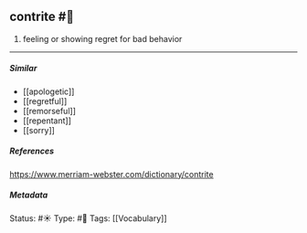 ## contrite #🧠 
1. feeling or showing regret for bad behavior
___
##### Similar
-   [[apologetic]]
-   [[regretful]]
-   [[remorseful]]
-   [[repentant]]
-   [[sorry]]

##### References 
https://www.merriam-webster.com/dictionary/contrite

##### Metadata
Status: #☀️ 
Type: #🔵
Tags: [[Vocabulary]]